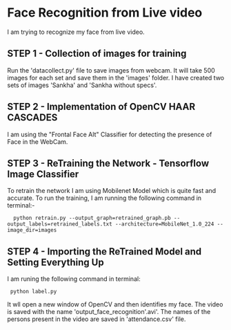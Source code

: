 # Face Recognition from Live video

I am trying to recognize my face from live video.


## STEP 1 - Collection of images for training

Run the 'datacollect.py' file to save images from webcam. It will take 500 images for each set and save them in the 'images' folder. I have created two sets of images 'Sankha' and 'Sankha without specs'.

## STEP 2 - Implementation of OpenCV HAAR CASCADES

I am using the "Frontal Face Alt" Classifier for detecting the presence of Face in the WebCam. 

## STEP 3 - ReTraining the Network - Tensorflow Image Classifier

To retrain the network I am using Mobilenet Model which is quite fast and accurate. To run the training, I am running the following command in terminal:-

      python retrain.py --output_graph=retrained_graph.pb --output_labels=retrained_labels.txt --architecture=MobileNet_1.0_224 --image_dir=images


## STEP 4 - Importing the ReTrained Model and Setting Everything Up

I am runing the following command in terminal:
      
     python label.py
     
It wll open a new window of OpenCV and then identifies my face. The video is saved with the name 'output_face_recognition'.avi'. The names of the persons present in the video are saved in 'attendance.csv' file.

